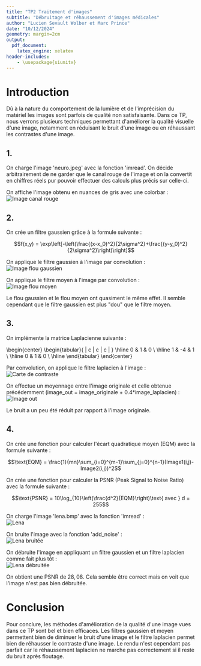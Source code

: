 ```yaml
---
title: "TP2 Traitement d'images"
subtitle: "Débruitage et réhaussement d'images médicales"
author: "Lucien Sevault Wolber et Marc Prince"
date: "10/12/2024"
geometry: margin=2cm
output:
  pdf_document: 
    latex_engine: xelatex
header-includes:
    - \usepackage{siunitx}
---
```

# Introduction

Dû à la nature du comportement de la lumière et de l'imprécision du matériel les images sont parfois de qualité non satisfaisante. Dans ce TP, nous verrons plusieurs techniques permettant d'améliorer la qualité visuelle d'une image, notamment en réduisant le bruit d'une image ou en réhaussant les contrastes d'une image.

## 1.

On charge l'image 'neuro.jpeg' avec la fonction 'imread'. On décide arbitrairement de ne garder que le canal rouge de l'image et on la convertit en chiffres réels pur pouvoir effectuer des calculs plus précis sur celle-ci.

On affiche l'image obtenu en nuances de gris avec une colorbar :  
![Image canal rouge](Figure_1.png)

## 2.

On crée un filtre gaussien grâce à la formule suivante :

$$f(x,y) = \exp\left[-\left(\frac{(x-x_0)^2}{2\sigma^2}+\frac{(y-y_0)^2}{2\sigma^2}\right)\right]$$

On applique le filtre gaussien à l'image par convolution :  
![Image flou gaussien](Figure_2.png)


On applique le filtre moyen à l'image par convolution :  
![Image flou moyen](Figure_3.png)

Le flou gaussien et le flou moyen ont quasiment le même effet. Il semble cependant que le filtre gaussien est plus "dou" que le filtre moyen.

## 3.

On implémente la matrice Laplacienne suivante :

\begin{center}
\begin{tabular}{ | c | c | c | }
\hline
0 & 1 & 0 \\ \hline
1 & -4 & 1 \\ \hline
0 & 1 & 0 \\
\hline
\end{tabular}
\end{center}

Par convolution, on applique le filtre laplacien à l'image :  
![Carte de contraste](Figure_4.png)

On effectue un moyennage entre l'image originale et celle obtenue précédemment (image_out = image_originale + 0.4*image_laplacien) :  
![Image out](Figure_5.png)

Le bruit a un peu été réduit par rapport à l'image originale.

## 4.

On crée une fonction pour calculer l'écart quadratique moyen (EQM) avec la formule suivante :  

$$\text{EQM} = \frac{1}{mn}\sum_{i=0}^{m-1}\sum_{j=0}^{n-1}(Image1(i,j)-Image2(i,j))^2$$

On crée une fonction pour calculer la PSNR (Peak Signal to Noise Ratio) avec la formule suivante :  

$$\text{PSNR} = 10\log_{10}\left(\frac{d^2}{EQM}\right)\text{ avec } d = 255$$

On charge l'image 'lena.bmp' avec la fonction 'imread' :  
![Lena](Figure_6.png)

On bruite l'image avec la fonction 'add_noise' :  
![Lena bruitée](Figure_7.png)

On débruite l'image en appliquant un filtre gaussien et un filtre laplacien comme fait plus tôt :  
![Lena débruitée](Figure_8.png)

On obtient une PSNR de $28,08$. Cela semble être correct mais on voit que l'image n'est pas bien débruitée.

# Conclusion

Pour conclure, les méthodes d'amélioration de la qualité d'une image vues dans ce TP sont bel et bien efficaces. Les filtres gaussien et moyen permettent bien de diminuer le bruit d'une image et le filtre laplacien permet bien de réhausser le contraste d'une image. Le rendu n'est cependant pas parfait car le réhaussement laplacien ne marche pas correctement si il reste du bruit après floutage.
